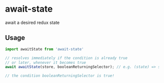 # await-state

await a desired redux state

## Usage

```js
import awaitState from 'await-state'

// resolves immediately if the condition is already true
// or later, whenever it becomes true
await awaitState(store, booleanReturningSelector); // e.g. (state) => state.matrix.isLoaded

// the condition booleanReturningSelector is true!
```
